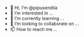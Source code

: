 - 👋 Hi, I’m @pipusendila
- 👀 I’m interested in ...
- 🌱 I’m currently learning ...
- 💞️ I’m looking to collaborate on ...
- 📫 How to reach me ...

<!---
pipusendila/pipusendila is a ✨ special ✨ repository because its `README.md` (this file) appears on your GitHub profile.
You can click the Preview link to take a look at your changes.
--->
